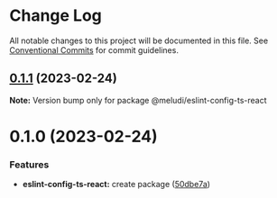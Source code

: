 # Change Log

All notable changes to this project will be documented in this file.
See [Conventional Commits](https://conventionalcommits.org) for commit guidelines.

## [0.1.1](https://github.com/meludi/eslint-config/compare/@meludi/eslint-config-ts-react@0.1.0...@meludi/eslint-config-ts-react@0.1.1) (2023-02-24)

**Note:** Version bump only for package @meludi/eslint-config-ts-react

# 0.1.0 (2023-02-24)

### Features

- **eslint-config-ts-react:** create package ([50dbe7a](https://github.com/meludi/eslint-config/commit/50dbe7a33e9f84e327a602d806f2011c0c40810a))
